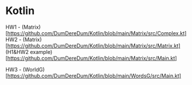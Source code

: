 # Kotlin

HW1 - (Matrix)[https://github.com/DumDereDum/Kotlin/blob/main/Matrix/src/Complex.kt]
HW2 - (Matrix)[https://github.com/DumDereDum/Kotlin/blob/main/Matrix/src/Matrix.kt]
(H1&HW2 example)[https://github.com/DumDereDum/Kotlin/blob/main/Matrix/src/Main.kt]

HW3 - (WorldG)[https://github.com/DumDereDum/Kotlin/blob/main/WordsG/src/Main.kt]
